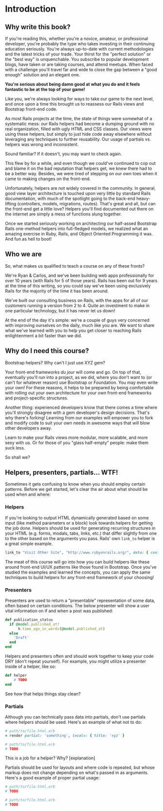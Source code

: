 # Introduction

## Why write this book?

If you're reading this, whether you're a novice, amateur, or professional developer, you're probably the type who takes investing in their continuing education seriously. You're always up-to-date with current methodologies and the latest tricks of your trade. Your thirst for the "perfect solution" or the "best way" is unquenchable. You subscribe to popular development blogs, have taken or are taking courses, and attend meetups. When faced with a challenge you'll travel far and wide to close the gap between a "good enough" solution and an elegant one.

**You're serious about being damn good at what you do and it feels fantastic to be at the top of your game!**

Like you, we're always looking for ways to take our game to the next level, and once upon a time this brought us to reassess our Rails views and Bootstrap front-end code.

As most Rails projects at the time, the state of things were somewhat of a systematic mess: our Rails helpers had become a dumping ground with no real organization, filled with ugly HTML and CSS classes. Our views were using these helpers, but simply to just hide code away elsewhere without leveraging any techniques to further reusability. Our usage of partials vs. helpers was wrong and inconsistent. 

Sound familiar? If it doesn't, you may want to check again.

This flew by for a while, and even though we could've continued to cop out and blame it on the bad reputation that helpers get, we knew there had to be a better way. Besides, we were tired of stepping on our own toes when it came to making changes on the front-end.

Unfortunately, helpers are not widely covered in the community. In general, good view layer architecture is touched upon very little by standard Rails documentation, with much of the spotlight going to the back-end heavy-lifting (controllers, models, migrations, routes). That's great and all, but can the front-end get a little love? Helpers you'll find documented out there on the internet are simply a mess of functions slung together. 

Once we started seriously working on architecting our half-assed Bootstrap Rails one-method helpers into full-fledged models, we realized what an amazing exercise in Ruby, Rails, and Object Oriented Programming it was. And fun as hell to boot!

## Who we are

So, what makes us qualified to teach a course on any of these fronts?

We're Ryan & Carlos, and we've been building web apps professionally for over 10 years (with Rails for 5 of those years). Rails has been out for 9 years at the time of this writing, so you could say we've been using exclusively Rails for the majority of the time it has been around.

We've built our consulting business on Rails, with the apps for all of our customers running a version from 2 to 4. Quite an investment to make in one particular technology, but it has never let us down!

At the end of the day it's simple: we're a couple of guys very concerned with improving ourselves on the daily, much like you are.  We want to share what we've learned with you to help you get closer to reaching Rails enlightenment a bit faster than we did. 

## Why do I need this course?

Bootstrap helpers? Why can't I just use XYZ gem?

Your front-end frameworks *du jour* will come and go. On top of that, eventually you'll run into a project, as we did, where you don't want to (or can't for whatever reason) use Bootstrap or Foundation. You may even write your own!  For these reasons, it helps to be prepared by being comfortable with rolling out your own architecture for your own front-end frameworks and project-specific structures.

Another thing: experienced developers know that there comes a time where you'll strongly disagree with a gem developer's design decisions. That's why there's forking! Learning from our examples will empower you to fork and modify code to suit your own needs in awesome ways that will blow other developers away.

Learn to make your Rails views more modular, more scalable, and more sexy with us. Or for those of you "glass half-empty" people: make them suck less.

So shall we?

## Helpers, presenters, partials... WTF!

Sometimes it gets confusing to know when you should employ certain patterns. Before we get started, let's clear the air about what should be used when and where:

### Helpers

If you're looking to output HTML dynamically generated based on some input (like method parameters or a block) look towards helpers for getting the job done. Helpers should be used for generating recurring structures in your HTML (e.g. forms, modals, tabs, links, etc.) that differ slightly from one to the other based on the arguments you pass. Rails' own `link_to` helper is a great simple example.


```ruby
link_to "Visit Other Site", "http://www.rubyonrails.org/", data: { confirm: "Are you sure?" }
```

The meat of this course will go into how you can build helpers like these around front-end UI/UX patterns like those found in Bootstrap. Once you've studied the examples and learned the concepts, you can apply the same techniques to build helpers for any front-end framework of your choosing!

### Presenters

Presenters are used to return a "presentable" representation of some data, often based on certain conditions. The below presenter will show a user vital information on if and when a post was published:


```ruby
def publication_status
  if @model.published_at?
      h.time_ago_in_words(@model.published_at)
  else
    'Draft'
  end
end
```

Helpers and presenters often and should work together to keep your code DRY (don't repeat yourself). For example, you might utilize a presenter inside of a helper, like so:

```ruby
def helper
    # TODO
end
```

See how that helps things stay clean? 

### Partials

Although you can technically pass data into partials, don't use partials where helpers should be used. Here's an example of what not to do:

```ruby
# path/to/file.html.erb
= render partial: 'something', locals: { title: 'xyz' }
``` 

```ruby
# path/to/file.html.erb
# TODO
``` 

This is a job for a helper? Why? [explanation]

Partials should be used for layouts and where code is repeated, but whose markup does not change depending on what's passed in as arguments. Here's a good example of proper partial usage:

```ruby
# path/to/file.html.erb
# TODO
```

```ruby
# path/to/file.html.erb
# TODO
```